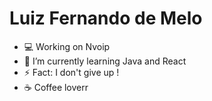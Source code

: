 # Luiz Fernando de Melo

- :computer: Working on Nvoip
- 🌱 I’m currently learning Java and React
- ⚡ Fact: I don't give up !
- :coffee: Coffee loverr




 


  
